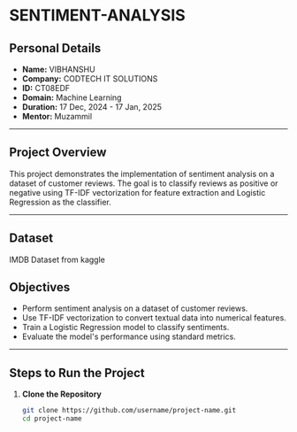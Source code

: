 # SENTIMENT-ANALYSIS

## Personal Details
- **Name:** VIBHANSHU  
- **Company:** CODTECH IT SOLUTIONS  
- **ID:** CT08EDF  
- **Domain:** Machine Learning  
- **Duration:** 17 Dec, 2024 - 17 Jan, 2025  
- **Mentor:** Muzammil  

---

## Project Overview
This project demonstrates the implementation of sentiment analysis on a dataset of customer reviews. The goal is to classify reviews as positive or negative using TF-IDF vectorization for feature extraction and Logistic Regression as the classifier.

 

---

## Dataset
IMDB Dataset from kaggle

## Objectives
- Perform sentiment analysis on a dataset of customer reviews.  
- Use TF-IDF vectorization to convert textual data into numerical features.  
- Train a Logistic Regression model to classify sentiments.  
- Evaluate the model's performance using standard metrics.

---

## Steps to Run the Project

1. **Clone the Repository**  
   ```bash
   git clone https://github.com/username/project-name.git
   cd project-name
